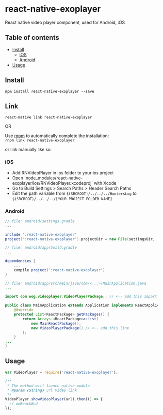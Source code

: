 # react-native-exoplayer
React native video player component, used for Android, iOS

## Table of contents
- [Install](#install)
  - [iOS](#ios)
  - [Android](#android)
- [Usage](#usage)

## Install

`npm install react-native-exoplayer --save`

## Link

`react-native link react-native-exoplayer`

OR

Use [rnpm](https://github.com/rnpm/rnpm) to automatically complete the installation:  
`rnpm link react-native-exoplayer`

or link manually like so:

### iOS
- Add RNVideoPlayer in ios folder to your ios project
- Open 'node_modules/react-native-exoplayer/ios/RNVideoPlayer.xcodeproj' with Xcode
- Go to Build Settings > Search Paths > Header Search Paths
- Edit the path variable from `$(SRCROOT)/../../../HuntersLog` to `$(SRCROOT)/../../../[YOUR PROJECT FOLDER NAME]`

### Android
```gradle
// file: android/settings.gradle
...

include ':react-native-exoplayer'
project(':react-native-exoplayer').projectDir = new File(settingsDir, '../node_modules/react-native-exoplayer/android')
```
```gradle
// file: android/app/build.gradle
...

dependencies {
    ...
    compile project(':react-native-exoplayer')
}
```
```java
// file: android/app/src/main/java/com/<...>/MainApplication.java
...

import com.wog.videoplayer.VideoPlayerPackage;; // <-- add this import

public class MainApplication extends Application implements ReactApplication {
    @Override
    protected List<ReactPackage> getPackages() {
        return Arrays.<ReactPackage>asList(
            new MainReactPackage(),
            new VideoPlayerPackage() // <-- add this line
        );
    }
...
}

```
## Usage

```javascript
var VideoPlayer = require('react-native-exoplayer');

/**
 * The method will launch native module
 * @param {String} url Video link
 */
VideoPlayer.showVideoPlayer(url).then(() => {
  // onReachEnd
});
